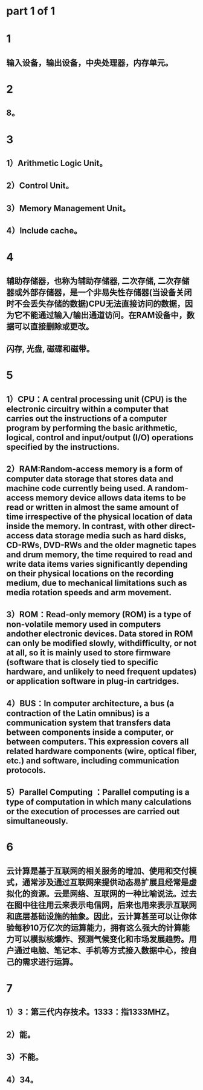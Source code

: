 # part 1 of 1

# 1
## 输入设备，输出设备，中央处理器，内存单元。

# 2
## 8。

# 3
## 1）Arithmetic Logic Unit。
## 2）Control Unit。
## 3）Memory Management Unit。
## 4）Include cache。

# 4
## 辅助存储器，也称为辅助存储器, 二次存储, 二次存储器或外部存储器，是一个非易失性存储器(当设备关闭时不会丢失存储的数据)CPU无法直接访问的数据，因为它不能通过输入/输出通道访问。在RAM设备中，数据可以直接删除或更改。
## 闪存, 光盘, 磁碟和磁带。

# 5
## 1）CPU：A central processing unit (CPU) is the electronic circuitry within a computer that carries out the instructions of a computer program by performing the basic arithmetic, logical, control and input/output (I/O) operations specified by the instructions.
## 2）RAM:Random-access memory is a form of computer data storage that stores data and machine code currently being used. A random-access memory device allows data items to be read or written in almost the same amount of time irrespective of the physical location of data inside the memory. In contrast, with other direct-access data storage media such as hard disks, CD-RWs, DVD-RWs and the older magnetic tapes and drum memory, the time required to read and write data items varies significantly depending on their physical locations on the recording medium, due to mechanical limitations such as media rotation speeds and arm movement.  
## 3）ROM：Read-only memory (ROM) is a type of non-volatile memory used in computers andother electronic devices. Data stored in ROM can only be modified slowly, withdifficulty, or not at all, so it is mainly used to store firmware (software that is closely tied to specific hardware, and unlikely to need frequent updates) or application software in plug-in cartridges. 
## 4）BUS：In computer architecture, a bus (a contraction of the Latin omnibus) is a communication system that transfers data between components inside a computer, or between computers. This expression covers all related hardware components (wire, optical fiber, etc.) and software, including communication protocols.
## 5）Parallel Computing ：Parallel computing is a type of computation in which many calculations or the execution of processes are carried out simultaneously.

# 6
## 云计算是基于互联网的相关服务的增加、使用和交付模式，通常涉及通过互联网来提供动态易扩展且经常是虚拟化的资源。云是网络、互联网的一种比喻说法。过去在图中往往用云来表示电信网，后来也用来表示互联网和底层基础设施的抽象。因此，云计算甚至可以让你体验每秒10万亿次的运算能力，拥有这么强大的计算能力可以模拟核爆炸、预测气候变化和市场发展趋势。用户通过电脑、笔记本、手机等方式接入数据中心，按自己的需求进行运算。

# 7
## 1）3：第三代内存技术。1333：指1333MHZ。
## 2）能。
## 3）不能。
## 4）34。